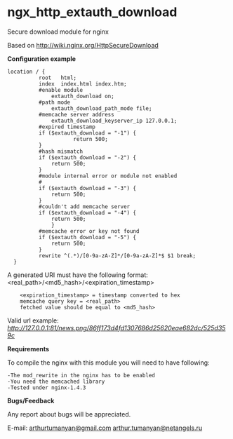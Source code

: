 ngx_http_extauth_download
=========================

Secure download module for nginx

Based on http://wiki.nginx.org/HttpSecureDownload

<b>Configuration example</b>

    location / {
              root   html;
              index  index.html index.htm;
              #enable module
                  extauth_download on;
              #path mode
                  extauth_download_path_mode file;
              #memcache server address
                  extauth_download_keyserver_ip 127.0.0.1;
              #expired timestamp
              if ($extauth_download = "-1") {
                         return 500;
              }
              #hash mismatch
              if ($extauth_download = "-2") {
                  return 500;
              }
              #module internal error or module not enabled
              #
              if ($extauth_download = "-3") {
                  return 500;
              }
              #couldn't add memcache server
              if ($extauth_download = "-4") {
                  return 500;
                  }
              #memcache error or key not found
              if ($extauth_download = "-5") {
                  return 500;
              }
              rewrite ^(.*)/[0-9a-zA-Z]*/[0-9a-zA-Z]*$ $1 break;
      }
  
  A generated URI must have the following format: \<real_path\>/\<md5_hash\>/\<expiration_timestamp\>
 
        <expiration_timestamp> = timestamp converted to hex
        memcache query key = <real_path>
        fetched value should be equal to <md5_hash>
  
  Valid url example: <i>http://127.0.0.1:81/news.png/86ff173d4fd1307686d25620eae682dc/525d359c</i>

  <b>Requirements</b>
  
  To compile the nginx with this module you will need to have following:

    -The mod_rewrite in the nginx has to be enabled
    -You need the memcached library
    -Tested under nginx-1.4.3

  <b>Bugs/Feedback</b>
  
  Any report about bugs will be appreciated.

  E-mail: arthurtumanyan@gmail.com
	  arthur.tumanyan@netangels.ru  
